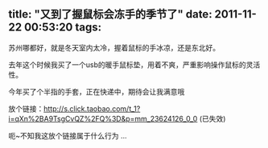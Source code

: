 title: "又到了握鼠标会冻手的季节了"
date: 2011-11-22 00:53:20
tags:
---

苏州哪都好，就是冬天室内太冷，握着鼠标的手冰凉，还是东北好。

去年这个时候我买了一个usb的暖手鼠标垫，用着不爽，严重影响操作鼠标的灵活性。

今年买了个半指的手套，正在快递中，期待会让我满意哦

放个链接：http://s.click.taobao.com/t_1?i=qXn%2BA9TsgCvQZ%2FQ%3D&p=mm_23624126_0_0 (已失效)

呃~不知我这放个链接属于什么行为 ...
